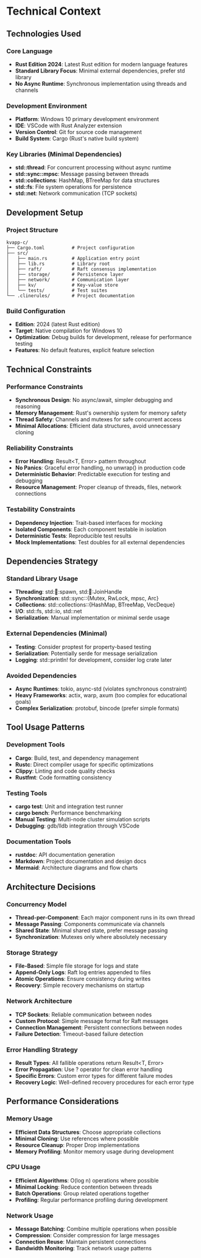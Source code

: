 # Technical Context

## Technologies Used

### Core Language
- **Rust Edition 2024**: Latest Rust edition for modern language features
- **Standard Library Focus**: Minimal external dependencies, prefer std library
- **No Async Runtime**: Synchronous implementation using threads and channels

### Development Environment
- **Platform**: Windows 10 primary development environment
- **IDE**: VSCode with Rust Analyzer extension
- **Version Control**: Git for source code management
- **Build System**: Cargo (Rust's native build system)

### Key Libraries (Minimal Dependencies)
- **std::thread**: For concurrent processing without async runtime
- **std::sync::mpsc**: Message passing between threads
- **std::collections**: HashMap, BTreeMap for data structures
- **std::fs**: File system operations for persistence
- **std::net**: Network communication (TCP sockets)

## Development Setup

### Project Structure
```
kvapp-c/
├── Cargo.toml          # Project configuration
├── src/
│   ├── main.rs         # Application entry point
│   ├── lib.rs          # Library root
│   ├── raft/           # Raft consensus implementation
│   ├── storage/        # Persistence layer
│   ├── network/        # Communication layer
│   ├── kv/             # Key-value store
│   └── tests/          # Test suites
└── .clinerules/        # Project documentation
```

### Build Configuration
- **Edition**: 2024 (latest Rust edition)
- **Target**: Native compilation for Windows 10
- **Optimization**: Debug builds for development, release for performance testing
- **Features**: No default features, explicit feature selection

## Technical Constraints

### Performance Constraints
- **Synchronous Design**: No async/await, simpler debugging and reasoning
- **Memory Management**: Rust's ownership system for memory safety
- **Thread Safety**: Channels and mutexes for safe concurrent access
- **Minimal Allocations**: Efficient data structures, avoid unnecessary cloning

### Reliability Constraints
- **Error Handling**: Result<T, Error> pattern throughout
- **No Panics**: Graceful error handling, no unwrap() in production code
- **Deterministic Behavior**: Predictable execution for testing and debugging
- **Resource Management**: Proper cleanup of threads, files, network connections

### Testability Constraints
- **Dependency Injection**: Trait-based interfaces for mocking
- **Isolated Components**: Each component testable in isolation
- **Deterministic Tests**: Reproducible test results
- **Mock Implementations**: Test doubles for all external dependencies

## Dependencies Strategy

### Standard Library Usage
- **Threading**: std::thread::spawn, std::thread::JoinHandle
- **Synchronization**: std::sync::{Mutex, RwLock, mpsc, Arc}
- **Collections**: std::collections::{HashMap, BTreeMap, VecDeque}
- **I/O**: std::fs, std::io, std::net
- **Serialization**: Manual implementation or minimal serde usage

### External Dependencies (Minimal)
- **Testing**: Consider proptest for property-based testing
- **Serialization**: Potentially serde for message serialization
- **Logging**: std::println! for development, consider log crate later

### Avoided Dependencies
- **Async Runtimes**: tokio, async-std (violates synchronous constraint)
- **Heavy Frameworks**: actix, warp, axum (too complex for educational goals)
- **Complex Serialization**: protobuf, bincode (prefer simple formats)

## Tool Usage Patterns

### Development Tools
- **Cargo**: Build, test, and dependency management
- **Rustc**: Direct compiler usage for specific optimizations
- **Clippy**: Linting and code quality checks
- **Rustfmt**: Code formatting consistency

### Testing Tools
- **cargo test**: Unit and integration test runner
- **cargo bench**: Performance benchmarking
- **Manual Testing**: Multi-node cluster simulation scripts
- **Debugging**: gdb/lldb integration through VSCode

### Documentation Tools
- **rustdoc**: API documentation generation
- **Markdown**: Project documentation and design docs
- **Mermaid**: Architecture diagrams and flow charts

## Architecture Decisions

### Concurrency Model
- **Thread-per-Component**: Each major component runs in its own thread
- **Message Passing**: Components communicate via channels
- **Shared State**: Minimal shared state, prefer message passing
- **Synchronization**: Mutexes only where absolutely necessary

### Storage Strategy
- **File-Based**: Simple file storage for logs and state
- **Append-Only Logs**: Raft log entries appended to files
- **Atomic Operations**: Ensure consistency during writes
- **Recovery**: Simple recovery mechanisms on startup

### Network Architecture
- **TCP Sockets**: Reliable communication between nodes
- **Custom Protocol**: Simple message format for Raft messages
- **Connection Management**: Persistent connections between nodes
- **Failure Detection**: Timeout-based failure detection

### Error Handling Strategy
- **Result Types**: All fallible operations return Result<T, Error>
- **Error Propagation**: Use ? operator for clean error handling
- **Specific Errors**: Custom error types for different failure modes
- **Recovery Logic**: Well-defined recovery procedures for each error type

## Performance Considerations

### Memory Usage
- **Efficient Data Structures**: Choose appropriate collections
- **Minimal Cloning**: Use references where possible
- **Resource Cleanup**: Proper Drop implementations
- **Memory Profiling**: Monitor memory usage during development

### CPU Usage
- **Efficient Algorithms**: O(log n) operations where possible
- **Minimal Locking**: Reduce contention between threads
- **Batch Operations**: Group related operations together
- **Profiling**: Regular performance profiling during development

### Network Usage
- **Message Batching**: Combine multiple operations when possible
- **Compression**: Consider compression for large messages
- **Connection Reuse**: Maintain persistent connections
- **Bandwidth Monitoring**: Track network usage patterns
